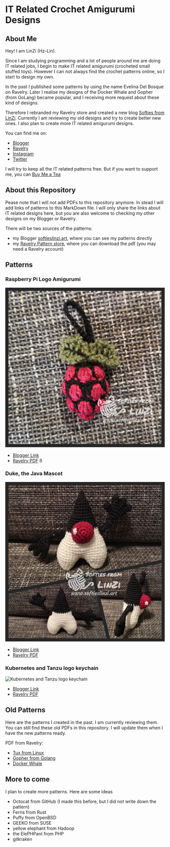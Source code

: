 # IT Related Crochet Amigurumi Designs

## About Me

Hey! I am LinZi (Hz-Lin).

Since I am studying programming and a lot of people around me are doing IT related jobs, I begin to make IT related amigurumi (crocheted small stuffed toys). However I can not always find the crochet patterns online, so I start to design my own.

In the past I published some patterns by using the name Evelina Del Bosque on Ravelry. Later I realise my designs of the Docker Whale and Gopher (from GoLang) became popular, and I receiving more request about these kind of designs.

Therefore I rebranded my Ravelry store and created a new blog [Softies from LinZi](https://www.softieslinzi.art/).
Currently I am reviewing my old designs and try to create better new ones. I also plan to create more IT related amigurumi designs.

You can find me on:

- [Blogger](https://www.softieslinzi.art/)
- [Ravelry](https://www.ravelry.com/designers/huizhi-lin)
- [Instagram](https://www.instagram.com/softiesfromlinzi/)
- [Twitter](https://twitter.com/linzi_hz)

I will try to keep all the IT related patterns free. But if you want to support me, you can [Buy Me a Tea](https://www.buymeacoffee.com/hzlin)

## About this Repository

Pease note that I will not add PDFs to this repository anymore. In stead I will add links of patterns to this MarkDown file. I will only share the links about IT related designs here, but you are also welcome to checking my other designs on my Blogger or Ravelry.

There will be two sources of the patterns:

- my Blogger [softieslinzi.art](https://www.softieslinzi.art/), where you can see my patterns directly
- my [Ravelry Pattern store](https://www.ravelry.com/designers/huizhi-lin), where you can download the pdf (you may need a Ravelry account)

## Patterns

### Raspberry Pi Logo Amigurumi

![Raspberry Pi Logo Amigurumi](photos/RasberryPi.jpg)

- [Blogger Link](https://www.softieslinzi.art/2022/02/raspberry-pi-logo-amigurumi.html)
- [Ravelry PDF](https://www.ravelry.com/patterns/library/raspberry-pi-logo-amigurumi)
  ß
### Duke, the Java Mascot

![Duke, the Java Mascot](photos/Duke.jpeg)

- [Blogger Link](https://www.softieslinzi.art/2022/01/duke-java-mascot.html)
- [Ravelry PDF](https://www.ravelry.com/patterns/library/duke-the-java-mascot)

### Kubernetes and Tanzu logo keychain

![Kubernetes and Tanzu logo keychain](photos/Kubernetes.jpg)

- [Blogger Link](https://www.softieslinzi.art/2022/03/kubernetes-and-tanzu-keychain.html)
- [Ravelry PDF](https://www.ravelry.com/patterns/library/kubernetes-and-tanzu-keychain)

## Old Patterns

Here are the patterns I created in the past. I am currently reviewing them. You can still find these old PDFs in this repository.
I will update them when I have the new patterns ready.

PDF from Ravelry:

- [Tux from Linux](https://www.ravelry.com/patterns/library/tux-from-linux)
- [Gopher from Golang](https://www.ravelry.com/patterns/library/gopher-from-golang)
- [Docker Whale](https://www.ravelry.com/patterns/library/docker-whale-amigurumi)

## More to come

I plan to create more patterns. Here are some ideas

- Octocat from GitHub (I made this before, but I did not write down the pattern)
- Ferris from Rust
- Puffy from OpenBSD
- GEEKO from SUSE
- yellow elephant from Hadoop
- the ElePHPant from PHP
- gitkraken
